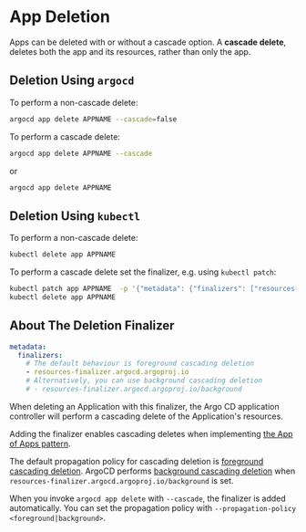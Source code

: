 # App Deletion

Apps can be deleted with or without a cascade option. A **cascade delete**, deletes both the app and its resources, rather than only the app.

## Deletion Using `argocd`

To perform a non-cascade delete:

```bash
argocd app delete APPNAME --cascade=false
```

To perform a cascade delete:

```bash
argocd app delete APPNAME --cascade
```

or

```bash
argocd app delete APPNAME
```

## Deletion Using `kubectl`

To perform a non-cascade delete:

```bash
kubectl delete app APPNAME
```

To perform a cascade delete set the finalizer, e.g. using `kubectl patch`:

```bash
kubectl patch app APPNAME  -p '{"metadata": {"finalizers": ["resources-finalizer.argocd.argoproj.io"]}}' --type merge
kubectl delete app APPNAME
```

## About The Deletion Finalizer

```yaml
metadata:
  finalizers:
    # The default behaviour is foreground cascading deletion
    - resources-finalizer.argocd.argoproj.io
    # Alternatively, you can use background cascading deletion
    # - resources-finalizer.argocd.argoproj.io/background
```

When deleting an Application with this finalizer, the Argo CD application controller will perform a cascading delete of the Application's resources.

Adding the finalizer enables cascading deletes when implementing [the App of Apps pattern](../operator-manual/cluster-bootstrapping.md#cascading-deletion).

The default propagation policy for cascading deletion is [foreground cascading deletion](https://kubernetes.io/docs/concepts/architecture/garbage-collection/#foreground-deletion).
ArgoCD performs [background cascading deletion](https://kubernetes.io/docs/concepts/architecture/garbage-collection/#background-deletion) when `resources-finalizer.argocd.argoproj.io/background` is set.

When you invoke `argocd app delete` with `--cascade`, the finalizer is added automatically.
You can set the propagation policy with `--propagation-policy <foreground|background>`.
